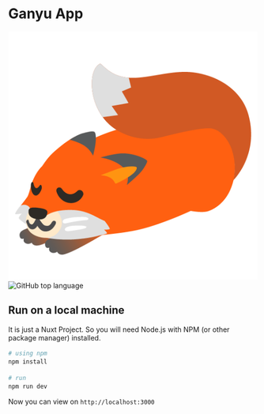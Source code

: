 # Ganyu App

![Foxsir](public/foxsir.png)![GitHub top language](https://img.shields.io/github/languages/top/TheCureliestWalk/nuxt-ganyu)

## Run on a local machine

It is just a Nuxt Project. So you will need Node.js with NPM (or other package manager) installed.

```bash
# using npm
npm install

# run
npm run dev
```

Now you can view on `http://localhost:3000`
